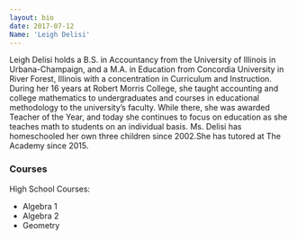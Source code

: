 ```yaml
---
layout: bio
date: 2017-07-12
Name: 'Leigh Delisi'
---
```

Leigh Delisi holds a B.S. in Accountancy from the University of Illinois in Urbana-Champaign, and a M.A. in Education from Concordia University in River Forest, Illinois with a concentration in Curriculum and Instruction. During her 16 years at Robert Morris College, she taught accounting and college mathematics to undergraduates and courses in educational methodology to the university’s faculty. While there, she was awarded Teacher of the Year, and today she continues to focus on education as she teaches math to students on an individual basis. Ms. Delisi has homeschooled her own three children since 2002.She has tutored at The Academy since 2015.

### Courses
High School Courses:             
* Algebra 1
* Algebra 2
* Geometry